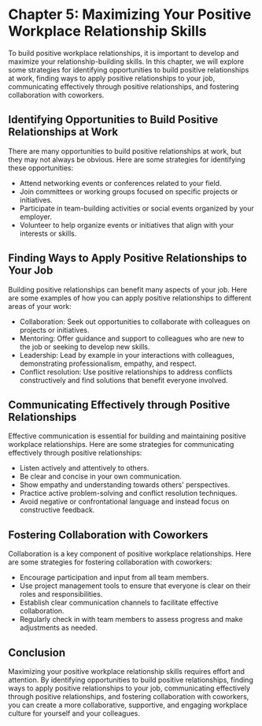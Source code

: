 Chapter 5: Maximizing Your Positive Workplace Relationship Skills
=================================================================

To build positive workplace relationships, it is important to develop and maximize your relationship-building skills. In this chapter, we will explore some strategies for identifying opportunities to build positive relationships at work, finding ways to apply positive relationships to your job, communicating effectively through positive relationships, and fostering collaboration with coworkers.

Identifying Opportunities to Build Positive Relationships at Work
-----------------------------------------------------------------

There are many opportunities to build positive relationships at work, but they may not always be obvious. Here are some strategies for identifying these opportunities:

* Attend networking events or conferences related to your field.
* Join committees or working groups focused on specific projects or initiatives.
* Participate in team-building activities or social events organized by your employer.
* Volunteer to help organize events or initiatives that align with your interests or skills.

Finding Ways to Apply Positive Relationships to Your Job
--------------------------------------------------------

Building positive relationships can benefit many aspects of your job. Here are some examples of how you can apply positive relationships to different areas of your work:

* Collaboration: Seek out opportunities to collaborate with colleagues on projects or initiatives.
* Mentoring: Offer guidance and support to colleagues who are new to the job or seeking to develop new skills.
* Leadership: Lead by example in your interactions with colleagues, demonstrating professionalism, empathy, and respect.
* Conflict resolution: Use positive relationships to address conflicts constructively and find solutions that benefit everyone involved.

Communicating Effectively through Positive Relationships
--------------------------------------------------------

Effective communication is essential for building and maintaining positive workplace relationships. Here are some strategies for communicating effectively through positive relationships:

* Listen actively and attentively to others.
* Be clear and concise in your own communication.
* Show empathy and understanding towards others' perspectives.
* Practice active problem-solving and conflict resolution techniques.
* Avoid negative or confrontational language and instead focus on constructive feedback.

Fostering Collaboration with Coworkers
--------------------------------------

Collaboration is a key component of positive workplace relationships. Here are some strategies for fostering collaboration with coworkers:

* Encourage participation and input from all team members.
* Use project management tools to ensure that everyone is clear on their roles and responsibilities.
* Establish clear communication channels to facilitate effective collaboration.
* Regularly check in with team members to assess progress and make adjustments as needed.

Conclusion
----------

Maximizing your positive workplace relationship skills requires effort and attention. By identifying opportunities to build positive relationships, finding ways to apply positive relationships to your job, communicating effectively through positive relationships, and fostering collaboration with coworkers, you can create a more collaborative, supportive, and engaging workplace culture for yourself and your colleagues.
